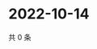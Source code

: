 # 2022-10-14

共 0 条

<!-- BEGIN WEIBO -->
<!-- 最后更新时间 Fri Oct 14 2022 11:39:42 GMT+0800 (China Standard Time) -->

<!-- END WEIBO -->
